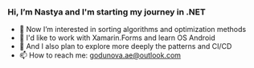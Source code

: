 ### Hi, I’m Nastya and I'm starting my journey in .NET
- 👀 Now I’m interested in sorting algorithms and optimization methods
- 📱 I'd like to work with Xamarin.Forms and learn OS Android
- 📆 And I also plan to explore more deeply the patterns and CI/CD
- 📫 How to reach me: godunova.ae@outlook.com

<!---
ignisVitae/ignisVitae is a ✨ special ✨ repository because its `README.md` (this file) appears on your GitHub profile.
You can click the Preview link to take a look at your changes.
--->
